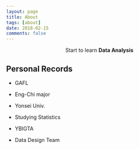 ```yaml
---
layout: page
title: About
tags: [about]
date: 2018-02-15
comments: false
---
```

    
<center>Start to learn <b>Data Analysis</b></center>

## Personal Records
* GAFL
* Eng-Chi major

* Yonsei Univ.
* Studying Statistics

* YBIGTA
* Data Design Team
